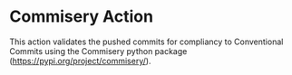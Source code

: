 # Commisery Action

This action validates the pushed commits for compliancy to Conventional Commits using the Commisery python package (https://pypi.org/project/commisery/).